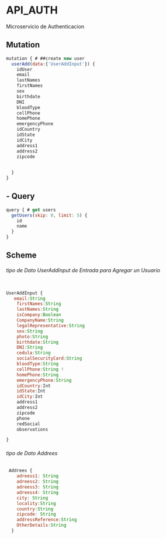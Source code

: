 # API_AUTH
Microservicio de Authenticacion


## Mutation 
```js
mutation { # ##create new user
  userAdd(data:{'UserAddInput'}) {
    idUser
    email
    lastNames
    firstNames
    sex
    birthdate
    DNI
    bloodType
    cellPhone
    homePhone
    emergencyPhone
    idCountry
    idState
    idCity
    address1
    address2
    zipcode

  
  }
}
```
## - Query 
```js
query { # get users
  getUsers(skip: 0, limit: 5) {
    id
    name
  }
}
```

## Scheme
###### tipo de Dato UserAddInput de Entrada para Agregar un Usuario
```js

UserAddInput {
   email:String
    firstNames:String
    lastNames:String
    isCompany:Boolean
    CompanyName:String
    legalRepresentative:String
    sex:String
    photo:String
    birthdate:String
    DNI:String
    cedula:String
    socialSecurityCard:String
    bloodType:String
    cellPhone:String ! 
    homePhone:String
    emergencyPhone:String
    idCountry:Int
    idState:Int
    idCity:Int
    address1
    address2
    zipcode
    phone
    redSocial
    observations

}
```
###### tipo de Dato Addrees 
```js
 Addrees {
    adreess1: String 
    adreess2: String 
    adreess3: String 
    adreess4: String 
    city: String 
    locality:String
    country:String 
    zipcode: String
    addressReference:String  
    OtherDetails:String
  }
```
